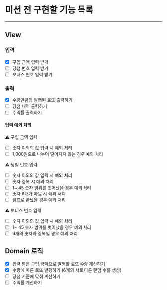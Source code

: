 # 미션 전 구현할 기능 목록

---

## View
### 입력
- [x] 구입 금액 입력 받기
- [ ] 당첨 번호 입력 받기 
- [ ] 보너스 번호 입력 받기 

### 출력
- [x] 수량만큼의 발행된 로또 출력하기
- [ ] 당첨 내역 출력하기 
- [ ] 수익률 출력하기

#### 입력 예외 처리
⚠ 구입 금액 입력
- [ ] 숫자 이외의 값 입력 시 예외 처리
- [ ] 1,000원으로 나누어 떨어지지 않는 경우 예외 처리

⚠ 당첨 번호 입력
- [ ] 숫자 이외의 값 입력 시 예외 처리
- [ ] 숫자 중복 시 예외 처리
- [ ] 1~ 45 숫자 범위를 벗어났을 경우 예외 처리
- [ ] 숫자 6개가 아닐 시 예외 처리
- [ ] 쉼표로 끝났을 경우 예외 처리

⚠ 보너스 번호 입력
- [ ] 숫자 이외의 값 입력 시 예외 처리
- [ ] 1~ 45 숫자 범위를 벗어났을 경우 예외 처리
- [ ] 6개의 숫자와 중복일 경우 예외 처리

## Domain 로직
- [x] 입력 받은 구입 금액으로 발행할 로또 수량 계산하기
- [x] 수량에 따른 로또 발행하기 (6개의 서로 다른 랜덤 수를 생성) 
- [ ] 당첨 기준에 맞춰 계산하기
- [ ] 수익률 계산하기
